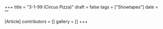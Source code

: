 +++
title = "3-1-99 (Circus Pizza)"
draft = false
tags = ["Showtapes"]
date = ""

[Article]
contributors = []
gallery = []
+++